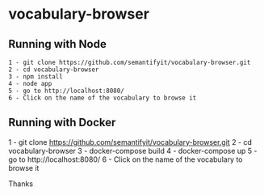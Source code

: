 # vocabulary-browser

## Running with Node 
```
1 - git clone https://github.com/semantifyit/vocabulary-browser.git 
2 - cd vocabulary-browser 
3 - npm install 
4 - node app 
5 - go to http://localhost:8080/ 
6 - Click on the name of the vocabulary to browse it 

```
## Running with Docker 
1 - git clone https://github.com/semantifyit/vocabulary-browser.git 
2 - cd vocabulary-browser 
3 - docker-compose build 
4 - docker-compose up 
5 - go to http://localhost:8080/ 
6 - Click on the name of the vocabulary to browse it 


Thanks